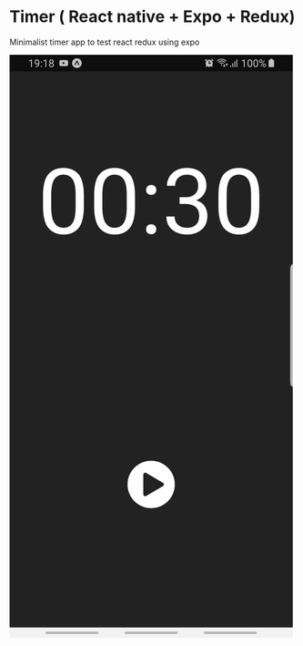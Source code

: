 # Timer ( React native + Expo + Redux)
Minimalist timer app to test react redux using expo

![screenshot](assets/capture.jpeg)